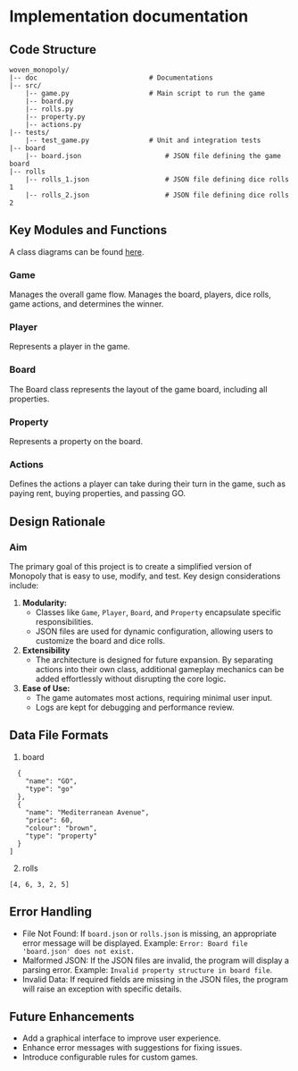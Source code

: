 # Implementation documentation

## Code Structure
```
woven_monopoly/
|-- doc                            # Documentations
|-- src/
    |-- game.py                    # Main script to run the game
    |-- board.py                 
    |-- rolls.py                 
    |-- property.py
    |-- actions.py               
|-- tests/
    |-- test_game.py               # Unit and integration tests
|-- board
    |-- board.json                     # JSON file defining the game board
|-- rolls
    |-- rolls_1.json                   # JSON file defining dice rolls 1
    |-- rolls_2.json                   # JSON file defining dice rolls 2
```

## Key Modules and Functions
A class diagrams can be found [here](Architecture.pdf).
### Game
Manages the overall game flow. Manages the board, players, dice rolls, game actions, and determines the winner.
### Player
Represents a player in the game.
### Board
The Board class represents the layout of the game board, including all properties. 
### Property
Represents a property on the board.
### Actions
Defines the actions a player can take during their turn in the game, such as paying rent, buying properties, and passing GO.

## Design Rationale
### Aim
The primary goal of this project is to create a simplified version of Monopoly that is easy to use, modify, and test. Key design considerations include:
1. **Modularity:**
   - Classes like `Game`, `Player`, `Board`, and `Property` encapsulate specific responsibilities.
   - JSON files are used for dynamic configuration, allowing users to customize the board and dice rolls.
2. **Extensibility**
    - The architecture is designed for future expansion. By separating actions into their own class, additional gameplay mechanics can be added effortlessly without disrupting the core logic.
4. **Ease of Use:**
   - The game automates most actions, requiring minimal user input.
   - Logs are kept for debugging and performance review.

## Data File Formats
1. board
```[
  {
    "name": "GO",
    "type": "go"
  },
  {
    "name": "Mediterranean Avenue",
    "price": 60,
    "colour": "brown",
    "type": "property"
  }
]
```

2. rolls
```
[4, 6, 3, 2, 5]
 ```

## Error Handling
* File Not Found: If `board.json` or `rolls.json` is missing, an appropriate error message will be displayed. Example: `Error: Board file 'board.json' does not exist.`
* Malformed JSON: If the JSON files are invalid, the program will display a parsing error. Example: `Invalid property structure in board file`.
* Invalid Data: If required fields are missing in the JSON files, the program will raise an exception with specific details.

## Future Enhancements
* Add a graphical interface to improve user experience.
* Enhance error messages with suggestions for fixing issues.
* Introduce configurable rules for custom games.